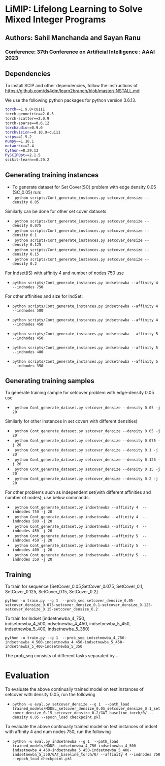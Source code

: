 # LiMIP: Lifelong Learning to Solve Mixed Integer Programs

## Authors: Sahil Manchanda and Sayan Ranu

### Conference: 37th  Conference on Artificial Intelligence : AAAI 2023

## Dependencies
To install SCIP and other dependencies, follow the instructions of https://github.com/ds4dm/learn2branch/blob/master/INSTALL.md

 We use the following python packages for python version 3.6.13.
```sh
torch==1.9.0+cu111
torch-geometric==2.0.3
torch-scatter==2.0.9
torch-sparse==0.6.12
torchaudio==0.9.0
torchvision==0.10.0+cu111
scipy==1.5.2
numpy==1.18.1
networkx==2.4
Cython==0.29.13
PySCIPOpt==2.1.5
scikit-learn==0.20.2
```

## Generating training instances
* To generate dataset for Set Cover(SC) problem with edge density 0.05 (SC_0.05) run:
* ` python scripts/Cont_generate_instances.py setcover_densize --density 0.05`

Similarly can be done for other set cover datasets
* ` python scripts/Cont_generate_instances.py setcover_densize --density 0.075`
* ` python scripts/Cont_generate_instances.py setcover_densize --density 0.1`
* ` python scripts/Cont_generate_instances.py setcover_densize --density 0.125`
* ` python scripts/Cont_generate_instances.py setcover_densize --density 0.15`
* ` python scripts/Cont_generate_instances.py setcover_densize --density 0.2`



For Indset(IS) with affinity 4 and number of nodes 750 use
* `python scripts/Cont_generate_instances.py indsetnewba --affinity 4 --indnodes 750` 

For other affinities and size for IndSet:
* `python scripts/Cont_generate_instances.py indsetnewba --affinity 4 --indnodes 500` 
* `python scripts/Cont_generate_instances.py indsetnewba --affinity 4 --indnodes 450`

* `python scripts/Cont_generate_instances.py indsetnewba --affinity 5 --indnodes 450` 
* `python scripts/Cont_generate_instances.py indsetnewba --affinity 5 --indnodes 400` 
* `python scripts/Cont_generate_instances.py indsetnewba --affinity 5 --indnodes 350` 




## Generating training samples

To generate training sample for setcover problem with edge-density 0.05 use

* ` python Cont_generate_dataset.py setcover_densize --density 0.05 -j 20`

Similarly for other instances in set cover( with different densities)
* ` python Cont_generate_dataset.py setcover_densize --density 0.05 -j 20`
* ` python Cont_generate_dataset.py setcover_densize --density 0.075 -j 20`
* ` python Cont_generate_dataset.py setcover_densize --density 0.1 -j 20`
* ` python Cont_generate_dataset.py setcover_densize --density 0.125 -j 20`
* ` python Cont_generate_dataset.py setcover_densize --density 0.15 -j 20`
* ` python Cont_generate_dataset.py setcover_densize --density 0.2 -j 20`


For other problems such as independent set(with different affinities and number of nodes), use below commands:
* ` python Cont_generate_dataset.py indsetnewba --affinity 4  --indnodes 750 -j 20`
* ` python Cont_generate_dataset.py indsetnewba --affinity 4  --indnodes 500 -j 20`
* ` python Cont_generate_dataset.py indsetnewba --affinity 4  --indnodes 450 -j 20`
* ` python Cont_generate_dataset.py indsetnewba --affinity 5  --indnodes 450 -j 20`
* ` python Cont_generate_dataset.py indsetnewba --affinity 5  --indnodes 400 -j 20`
* ` python Cont_generate_dataset.py indsetnewba --affinity 5  --indnodes 350 -j 20`



## Training
To train for sequence [SetCover_0.05,SetCover_0.075, SetCover_0.1,   SetCover_0.125, SetCover_0.15, SetCover_0.2]


` python -u train.py --g 1  --prob_seq setcover_densize_0.05-setcover_densize_0.075-setcover_densize_0.1-setcover_densize_0.125-setcover_densize_0.15-setcover_densize_0.2 `



To train for Indset [indsetnewba_4_750, indsetnewba_4_500,indsetnewba_4_450, indsetnewba_5_450, indsetnewba_5_400, indsetnewba_5_350]

` python -u train.py --g 1  --prob_seq indsetnewba_4_750-indsetnewba_4_500-indsetnewba_4_450-indsetnewba_5_450-indsetnewba_5_400-indsetnewba_5_350 `

The prob_seq consists of different tasks separated by `-`

# Evaluation

To evaluate the above continually trained model on test instances of setcover with density 0.05, run the following

* ` python -u eval.py setcover_densize --g 1  --path_load trained_models/MODEL_setcover_densize_0.05_setcover_densize_0.1_setcover_densize_0.15_setcover_densize_0.2/GAT_baseline_torch/0/ --density 0.05 --epoch_load checkpoint.pkl `



To evaluate the above continually trained model on test instances of indset with affinity 4 and num nodes 750, run the following

* ` python -u eval.py indsetnewba --g 1  --path_load trained_models/MODEL_indsetnewba_4_750-indsetnewba_4_500-indsetnewba_4_450-indsetnewba_5_450-indsetnewba_5_400-indsetnewba_5_350/GAT_baseline_torch/0/ --affinity 4 --indnodes 750 --epoch_load checkpoint.pkl `
